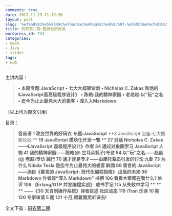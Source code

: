 ```yaml
---
comments: true
date: 2012-11-29 11:19:36
layout: post
slug: '%e7%a0%81%e5%86%9c%e7%ac%ac%e4%ba%8c%e6%9c%9f-%e5%9b%be%e7%81%b5%e7%a4%be%e5%8c%ba%e5%87%ba%e5%93%81'
title: 码农第二期-图灵社区出品
wordpress_id: 734
categories:
- Geek
- Java
- slider
tags:
- 码农
---
```


主讲内容：


> **• 本期专题:JavaScript**
**• 七大大框架论剑**
**• Nicholas C. Zakas 和他的**
**《JavaScript高高级程序设计》**
**• 陈皓:我的精神家园**
**• 老老赵:以“玩”之名**
**• 迄今为止止最伟大大的极客**
**• 深入入Markdown**

<!-- more -->


（以上均为原文引用）

目录：


> **卷首语**
**1 改变世界的好码农**
**专题:JavaScript**
**3 JavaScript 宝座:七大框架论剑 **
**19 JavaScript 模块化开发一瞥 **
**27 对话 Nicholas C. Zakas**
**——《JavaScript 高级程序设计》作者**
**34 通过对象图学习 JavaScript**
**人物**
**41 我的精神家园——陈皓(@ 左耳朵耗子)专访**
**54 以“玩”之名——赵劼(@ 老赵)专访**
**践行**
**70 通才还是专才——由摩托裁员引发的讨论**
**九卦**
**73 为什么 Nikola Tesla 是迄今为止最伟大的极客**
**鲜阅**
**88 善言的 JavaScript**
**——选自《善言的 JavaScript: 现代化编程指南》**
**出版的未来**
**96 Markdown 作者谈“深入 Markdown”**
**书榜**
**106 看看大家都在看什么?**
**妙评**
**109 《Erlang/OTP 并发编程实战》**
**成书手记**
**115 从失败中学习**
** **
** ——《30 天自制操作系统》译者自述**
**社区动态**
**119 iTran 乐译 10 期**
**120 专家审读 5 期**
**121 十月,跟着图灵听课去!**




全文下载：[码农第二期](http://www.ituring.com.cn/book/download/ac4c3832-bce6-488b-bd39-54ccbbd4e3d9)
